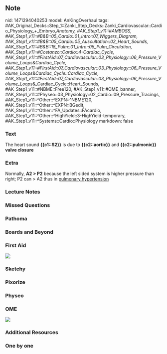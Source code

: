 ## Note
nid: 1471294040253
model: AnKingOverhaul
tags: #AK_Original_Decks::Step_1::Zanki_Step_Decks::Zanki_Cardiovascular::Cardio_Physiology_+_Embryo,_Anatomy, #AK_Step1_v11::#AMBOSS, #AK_Step1_v11::#B&B::05_Cardio::01_Intro::07_Wiggers_Diagram, #AK_Step1_v11::#B&B::05_Cardio::05_Auscultation::02_Heart_Sounds, #AK_Step1_v11::#B&B::18_Pulm::01_Intro::05_Pulm_Circulation, #AK_Step1_v11::#Costanzo::Cardio::4-Cardiac_Cycle, #AK_Step1_v11::#FirstAid::07_Cardiovascular::03_Physiology::06_Pressure_Volume_Loops_&_Cardiac_Cycle, #AK_Step1_v11::#FirstAid::07_Cardiovascular::03_Physiology::06_Pressure_Volume_Loops_&_Cardiac_Cycle::Cardiac_Cycle, #AK_Step1_v11::#FirstAid::07_Cardiovascular::03_Physiology::06_Pressure_Volume_Loops_&_Cardiac_Cycle::Heart_Sounds, #AK_Step1_v11::#NBME::Free120, #AK_Step1_v11::#OME_banner, #AK_Step1_v11::#Physeo::03_Physiology::02_Cardio::09_Pressure_Tracings, #AK_Step1_v11::^Other::^EXPN::^NBME120, #AK_Step1_v11::^Other::^EXPN::BGedit, #AK_Step1_v11::^Other::^FA_Updates::FAcardio, #AK_Step1_v11::^Other::^HighYield::3-HighYield-temporary, #AK_Step1_v11::^Systems::Cardio::Physiology
markdown: false

### Text
<div>
  <div>
    The heart sound <b>{{c1::S2}}</b> is due to
    <b>{{c2::aortic}}</b> and <b>{{c2::pulmonic}} valve closure</b>
  </div>
</div>

### Extra
Normally, <b>A2 > P2</b> because the left sided system is higher
pressure than right; P2 can > A2 thus in <u>pulmonary
hypertension</u>

### Lecture Notes


### Missed Questions


### Pathoma


### Boards and Beyond


### First Aid
<img src="tmpbwB8Pe.png">

### Sketchy


### Pixorize


### Physeo


### OME
<div class="ome-widget">
  <a href="https://onlinemeded.org?ref=anki"><img src=
  "_OME_AnkiFlashcards_General_3.png"></a>
</div>

### Additional Resources


### One by one

